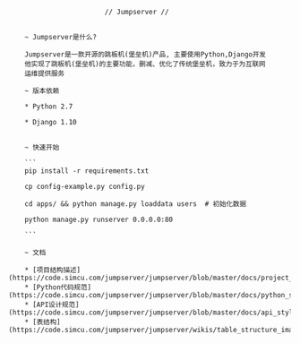 

                            // Jumpserver //
                            
                            
        ~ Jumpserver是什么?
         
        Jumpserver是一款开源的跳板机(堡垒机)产品, 主要使用Python,Django开发
        他实现了跳板机(堡垒机)的主要功能，删减、优化了传统堡垒机，致力于为互联网
        运维提供服务
        
        ~ 版本依赖
        
        * Python 2.7
        
        * Django 1.10
        
        
        ~ 快速开始
        
        ```
        pip install -r requirements.txt
        
        cp config-example.py config.py
        
        cd apps/ && python manage.py loaddata users  # 初始化数据
        
        python manage.py runserver 0.0.0.0:80
        
        ```
        
        ~ 文档

        * [项目结构描述](https://code.simcu.com/jumpserver/jumpserver/blob/master/docs/project_structure.md)
        * [Python代码规范](https://code.simcu.com/jumpserver/jumpserver/blob/master/docs/python_style_guide.md)
        * [API设计规范](https://code.simcu.com/jumpserver/jumpserver/blob/master/docs/api_style_guide.md)
        * [表结构](https://code.simcu.com/jumpserver/jumpserver/wikis/table_structure_image)

